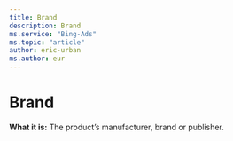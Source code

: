 ```yaml
---
title: Brand
description: Brand
ms.service: "Bing-Ads"
ms.topic: "article"
author: eric-urban
ms.author: eur
---
```


# Brand

**What it is:**  The product’s manufacturer, brand or publisher.


